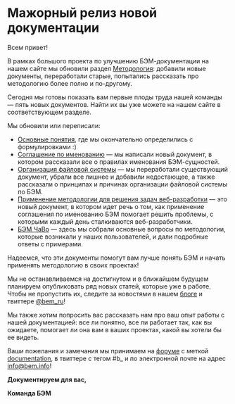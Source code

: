 # Мажорный релиз новой документации

Всем привет!

В рамках большого проекта по улучшению БЭМ-документации на нашем сайте мы обновили раздел [Методология](https://ru.bem.info/method/): 
добавили новые документы, переработали старые, попытались рассказать про методологию более полно и по-другому. 

Сегодня мы готовы показать вам первые плоды труда нашей команды — пять новых документов. Найти их вы уже можете на нашем сайте 
в соответствующем разделе.

Мы обновили или переписали:
* [Основные понятия](https://ru.bem.info/method/definitions/), где мы окончательно определились с формулировками :)
* [Соглашение по именованию](https://github.com/bem/bem-method/blob/bem-info-data/method/naming/naming-convention.ru.md) — мы написали новый документ, в котором рассказали все о правилах именования БЭМ-сущностей.
* [Организация файловой системы](https://ru.bem.info/method/filesystem) — мы переработали существующий документ, убрали все лишнее 
и добавили недостающее, а также рассказали о принципах и причинах организации файловой системы по БЭМ.
* [Применение методологии для решения задач веб-разработки](https://github.com/bem/bem-method/blob/bem-info-data/method/solved-problems/solved-problems.ru.md) —  это новый документ, в котором идет речь о том, как применение 
соглашения по именованию БЭМ помогает решить проблемы, с которыми каждый день сталкиваются веб-разработчики.
* [БЭМ ЧаВо](https://github.com/bem/bem-method/tree/bem-info-data/faq/faq.ru.md) — здесь мы собрали основные вопросы по методологии, которые возникали у наших пользователей, 
и дали подробные ответы с примерами.

Надеемся, что эти документы помогут вам лучше понять БЭМ и начать применять методологию в своих проектах! 

Мы не останавливаемся на достигнутом и в ближайшем будущем планируем опубликовать ряд новых статей, которые уже в работе. 
Чтобы не пропустить их, следите за новостями в нашем [блоге](https://ru.bem.info/blog) и твиттере [@bem_ru](https://twitter.com/bem_ru/)! 

Мы также хотим попросить вас рассказать нам про ваш опыт работы с нашей документацией: все ли понятно, все ли работает так, 
как вы ожидаете, помогает ли она вам в ваших проектах, какой вы хотели бы ее видеть.

Ваши пожелания и замечания мы принимаем на [форуме](https://ru.bem.info/forum/) с меткой [documentation](https://ru.bem.info/forum/?labels=documentation), 
в твиттере с тегом #b_ и по электронной почте на адрес [info@bem.info](mailto:info@bem.info)!

**Документируем для вас,**

**Команда БЭМ**
